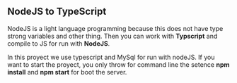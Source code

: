 ## NodeJS to TypeScript

NodeJS is a light language programming because this does not have type strong variables and other thing. Then you can work with **Typscript** and compile to JS for run with **NodeJS**.

In this proyect we use typescript and MySql for run with nodeJS.
If you want to start the proyect, you only throw for command line the setence **npm install** and **npm start** for boot the server.